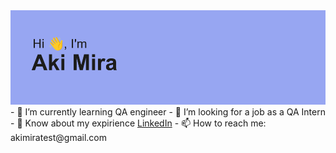 <img src="https://github.com/Aki-Mira/Aki-mira/blob/main/header.png">  
- 🌱 I’m currently learning QA engineer 
- 🔭 I’m looking for a job as a QA Intern  
- 💬 Know about my expirience <a href="https://www.linkedin.com/in/akimira/" target="_blank">LinkedIn</a>  
- 📫 How to reach me: akimiratest@gmail.com  

<!--
**Aki-Mira/Aki-mira** is a ✨ _special_ ✨ repository because its `README.md` (this file) appears on your GitHub profile.

Here are some ideas to get you started:

- 🔭 I’m currently working on ...
- 🌱 I’m currently learning ...
- 👯 I’m looking to collaborate on ...
- 🤔 I’m looking for help with ...
- 💬 Ask me about ...
- 📫 How to reach me: ...
- 😄 Pronouns: ...
- ⚡ Fun fact: ...
-->
